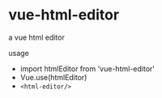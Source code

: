 # vue-html-editor
a vue html editor

usage

* import htmlEditor from 'vue-html-editor'
* Vue.use(htmlEditor)
* `<html-editor/>`